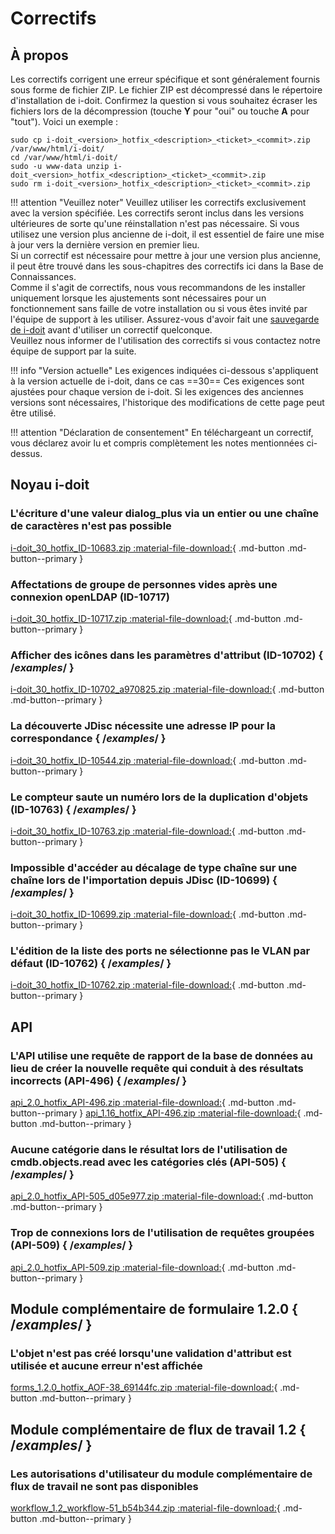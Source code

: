 # Correctifs

## À propos

Les correctifs corrigent une erreur spécifique et sont généralement fournis sous forme de fichier ZIP. Le fichier ZIP est décompressé dans le répertoire d'installation de i-doit. Confirmez la question si vous souhaitez écraser les fichiers lors de la décompression (touche **Y** pour "oui" ou touche **A** pour "tout"). Voici un exemple :

```shell
sudo cp i-doit_<version>_hotfix_<description>_<ticket>_<commit>.zip /var/www/html/i-doit/
cd /var/www/html/i-doit/
sudo -u www-data unzip i-doit_<version>_hotfix_<description>_<ticket>_<commit>.zip
sudo rm i-doit_<version>_hotfix_<description>_<ticket>_<commit>.zip
```

!!! attention "Veuillez noter"
    Veuillez utiliser les correctifs exclusivement avec la version spécifiée. Les correctifs seront inclus dans les versions ultérieures de sorte qu'une réinstallation n'est pas nécessaire.
    Si vous utilisez une version plus ancienne de i-doit, il est essentiel de faire une mise à jour vers la dernière version en premier lieu.<br>
    Si un correctif est nécessaire pour mettre à jour une version plus ancienne, il peut être trouvé dans les sous-chapitres des correctifs ici dans la Base de Connaissances.<br>
    Comme il s'agit de correctifs, nous vous recommandons de les installer uniquement lorsque les ajustements sont nécessaires pour un fonctionnement sans faille de votre installation ou si vous êtes invité par l'équipe de support à les utiliser. Assurez-vous d'avoir fait une [sauvegarde de i-doit](../../../maintenance-and-operation/backup-and-recovery/index.md) avant d'utiliser un correctif quelconque.<br>
    Veuillez nous informer de l'utilisation des correctifs si vous contactez notre équipe de support par la suite.

!!! info "Version actuelle"
    Les exigences indiquées ci-dessous s'appliquent à la version actuelle de i-doit, dans ce cas ==30== Ces exigences sont ajustées pour chaque version de i-doit. Si les exigences des anciennes versions sont nécessaires, l'historique des modifications de cette page peut être utilisé.

!!! attention "Déclaration de consentement"
    En téléchargeant un correctif, vous déclarez avoir lu et compris complètement les notes mentionnées ci-dessus.

## Noyau i-doit

### L'écriture d'une valeur dialog_plus via un entier ou une chaîne de caractères n'est pas possible

[i-doit_30_hotfix_ID-10683.zip :material-file-download:](../../../assets/downloads/hotfixes/30/i-doit_30_hotfix_ID-10683.zip){ .md-button .md-button--primary }

### Affectations de groupe de personnes vides après une connexion openLDAP (ID-10717)

[i-doit_30_hotfix_ID-10717.zip :material-file-download:](../../../assets/downloads/hotfixes/30/i-doit_30_hotfix_ID-10717.zip){ .md-button .md-button--primary }

### Afficher des icônes dans les paramètres d'attribut (ID-10702) { /*examples*/ }

[i-doit_30_hotfix_ID-10702_a970825.zip :material-file-download:](../../../assets/downloads/hotfixes/30/i-doit_30_hotfix_ID-10702_a970825.zip){ .md-button .md-button--primary }

### La découverte JDisc nécessite une adresse IP pour la correspondance { /*examples*/ }

[i-doit_30_hotfix_ID-10544.zip :material-file-download:](../../../assets/downloads/hotfixes/30/i-doit_30_hotfix_ID-10544.zip){ .md-button .md-button--primary }

### Le compteur saute un numéro lors de la duplication d'objets (ID-10763) { /*examples*/ }

[i-doit_30_hotfix_ID-10763.zip :material-file-download:](../../../assets/downloads/hotfixes/30/i-doit_30_hotfix_ID-10763.zip){ .md-button .md-button--primary }

### Impossible d'accéder au décalage de type chaîne sur une chaîne lors de l'importation depuis JDisc (ID-10699) { /*examples*/ }

[i-doit_30_hotfix_ID-10699.zip :material-file-download:](../../../assets/downloads/hotfixes/30/i-doit_30_hotfix_ID-10699.zip){ .md-button .md-button--primary }

### L'édition de la liste des ports ne sélectionne pas le VLAN par défaut (ID-10762) { /*examples*/ }

[i-doit_30_hotfix_ID-10762.zip :material-file-download:](../../../assets/downloads/hotfixes/30/i-doit_30_hotfix_ID-10762.zip){ .md-button .md-button--primary }

## API

### L'API utilise une requête de rapport de la base de données au lieu de créer la nouvelle requête qui conduit à des résultats incorrects (API-496) { /*examples*/ }

[api_2.0_hotfix_API-496.zip :material-file-download:](../../../assets/downloads/hotfixes/api/api_2.0_hotfix_API-496.zip){ .md-button .md-button--primary } [api_1.16_hotfix_API-496.zip :material-file-download:](../../../assets/downloads/hotfixes/api/api_1.16_hotfix_API-496.zip){ .md-button .md-button--primary }

### Aucune catégorie dans le résultat lors de l'utilisation de cmdb.objects.read avec les catégories clés (API-505) { /*examples*/ }

[api_2.0_hotfix_API-505_d05e977.zip :material-file-download:](../../../assets/downloads/hotfixes/api/api_2.0_hotfix_API-505_d05e977.zip){ .md-button .md-button--primary }

### Trop de connexions lors de l'utilisation de requêtes groupées (API-509) { /*examples*/ }

[api_2.0_hotfix_API-509.zip :material-file-download:](../../../assets/downloads/hotfixes/api/api_2.0_hotfix_API-509.zip){ .md-button .md-button--primary }

## Module complémentaire de formulaire 1.2.0 { /*examples*/ }

### L'objet n'est pas créé lorsqu'une validation d'attribut est utilisée et aucune erreur n'est affichée

[forms_1.2.0_hotfix_AOF-38_69144fc.zip :material-file-download:](../../../assets/downloads/hotfixes/forms/forms_1.2.0_hotfix_AOF-38_69144fc.zip){ .md-button .md-button--primary }

## Module complémentaire de flux de travail 1.2 { /*examples*/ }

### Les autorisations d'utilisateur du module complémentaire de flux de travail ne sont pas disponibles

[workflow_1.2_workflow-51_b54b344.zip :material-file-download:](../../../assets/downloads/hotfixes/workflow/workflow_1.2_workflow-51_b54b344.zip){ .md-button .md-button--primary }

